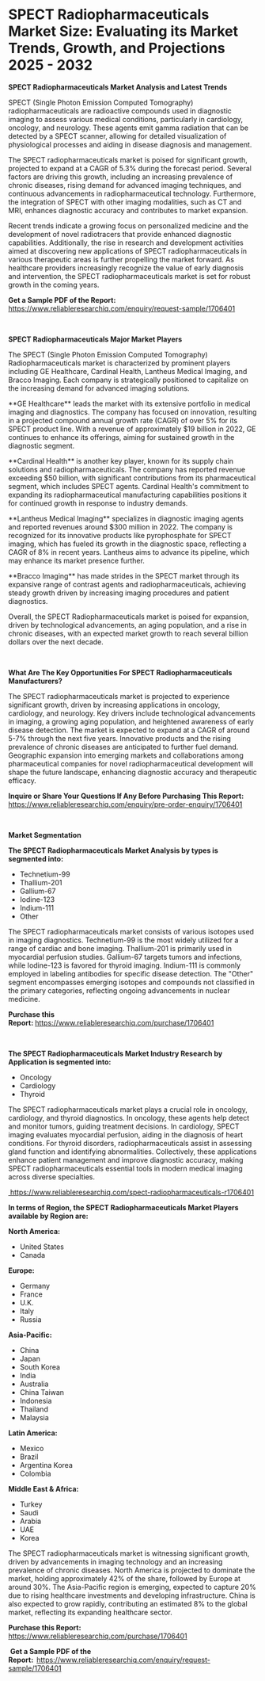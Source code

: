 <p><h1>SPECT Radiopharmaceuticals Market Size: Evaluating its Market Trends, Growth, and Projections 2025 - 2032</h1></p><p><strong>SPECT Radiopharmaceuticals Market Analysis and Latest Trends</strong></p>
<p><p>SPECT (Single Photon Emission Computed Tomography) radiopharmaceuticals are radioactive compounds used in diagnostic imaging to assess various medical conditions, particularly in cardiology, oncology, and neurology. These agents emit gamma radiation that can be detected by a SPECT scanner, allowing for detailed visualization of physiological processes and aiding in disease diagnosis and management.</p><p>The SPECT radiopharmaceuticals market is poised for significant growth, projected to expand at a CAGR of 5.3% during the forecast period. Several factors are driving this growth, including an increasing prevalence of chronic diseases, rising demand for advanced imaging techniques, and continuous advancements in radiopharmaceutical technology. Furthermore, the integration of SPECT with other imaging modalities, such as CT and MRI, enhances diagnostic accuracy and contributes to market expansion.</p><p>Recent trends indicate a growing focus on personalized medicine and the development of novel radiotracers that provide enhanced diagnostic capabilities. Additionally, the rise in research and development activities aimed at discovering new applications of SPECT radiopharmaceuticals in various therapeutic areas is further propelling the market forward. As healthcare providers increasingly recognize the value of early diagnosis and intervention, the SPECT radiopharmaceuticals market is set for robust growth in the coming years.</p></p>
<p><strong>Get a Sample PDF of the Report:&nbsp;</strong> <a href="https://www.reliableresearchiq.com/enquiry/request-sample/1706401?utm_campaign=103&utm_medium=2&utm_source=Github&utm_content=ia&utm_term=19042025&utm_id=spect-radiopharmaceuticals">https://www.reliableresearchiq.com/enquiry/request-sample/1706401</a></p>
<p>&nbsp;</p>
<p><strong>SPECT Radiopharmaceuticals Major Market Players</strong></p>
<p><p>The SPECT (Single Photon Emission Computed Tomography) Radiopharmaceuticals market is characterized by prominent players including GE Healthcare, Cardinal Health, Lantheus Medical Imaging, and Bracco Imaging. Each company is strategically positioned to capitalize on the increasing demand for advanced imaging solutions.</p><p>**GE Healthcare** leads the market with its extensive portfolio in medical imaging and diagnostics. The company has focused on innovation, resulting in a projected compound annual growth rate (CAGR) of over 5% for its SPECT product line. With a revenue of approximately $19 billion in 2022, GE continues to enhance its offerings, aiming for sustained growth in the diagnostic segment.</p><p>**Cardinal Health** is another key player, known for its supply chain solutions and radiopharmaceuticals. The company has reported revenue exceeding $50 billion, with significant contributions from its pharmaceutical segment, which includes SPECT agents. Cardinal Health's commitment to expanding its radiopharmaceutical manufacturing capabilities positions it for continued growth in response to industry demands.</p><p>**Lantheus Medical Imaging** specializes in diagnostic imaging agents and reported revenues around $300 million in 2022. The company is recognized for its innovative products like pyrophosphate for SPECT imaging, which has fueled its growth in the diagnostic space, reflecting a CAGR of 8% in recent years. Lantheus aims to advance its pipeline, which may enhance its market presence further.</p><p>**Bracco Imaging** has made strides in the SPECT market through its expansive range of contrast agents and radiopharmaceuticals, achieving steady growth driven by increasing imaging procedures and patient diagnostics.</p><p>Overall, the SPECT Radiopharmaceuticals market is poised for expansion, driven by technological advancements, an aging population, and a rise in chronic diseases, with an expected market growth to reach several billion dollars over the next decade.</p></p>
<p>&nbsp;</p>
<p><strong>What Are The Key Opportunities For SPECT Radiopharmaceuticals Manufacturers?</strong></p>
<p><p>The SPECT radiopharmaceuticals market is projected to experience significant growth, driven by increasing applications in oncology, cardiology, and neurology. Key drivers include technological advancements in imaging, a growing aging population, and heightened awareness of early disease detection. The market is expected to expand at a CAGR of around 5-7% through the next five years. Innovative products and the rising prevalence of chronic diseases are anticipated to further fuel demand. Geographic expansion into emerging markets and collaborations among pharmaceutical companies for novel radiopharmaceutical development will shape the future landscape, enhancing diagnostic accuracy and therapeutic efficacy.</p></p>
<p><strong>Inquire or Share Your Questions If Any Before Purchasing This Report:</strong> <a href="https://www.reliableresearchiq.com/enquiry/pre-order-enquiry/1706401?utm_campaign=103&utm_medium=2&utm_source=Github&utm_content=ia&utm_term=19042025&utm_id=spect-radiopharmaceuticals">https://www.reliableresearchiq.com/enquiry/pre-order-enquiry/1706401</a></p>
<p>&nbsp;</p>
<p><strong>Market Segmentation</strong></p>
<p><strong>The SPECT Radiopharmaceuticals Market Analysis by types is segmented into:</strong></p>
<p><ul><li>Technetium-99</li><li>Thallium-201</li><li>Gallium-67</li><li>Iodine-123</li><li>Indium-111</li><li>Other</li></ul></p>
<p><p>The SPECT radiopharmaceuticals market consists of various isotopes used in imaging diagnostics. Technetium-99 is the most widely utilized for a range of cardiac and bone imaging. Thallium-201 is primarily used in myocardial perfusion studies. Gallium-67 targets tumors and infections, while Iodine-123 is favored for thyroid imaging. Indium-111 is commonly employed in labeling antibodies for specific disease detection. The "Other" segment encompasses emerging isotopes and compounds not classified in the primary categories, reflecting ongoing advancements in nuclear medicine.</p></p>
<p><strong>Purchase this Report:&nbsp;</strong><a href="https://www.reliableresearchiq.com/purchase/1706401?utm_campaign=103&utm_medium=2&utm_source=Github&utm_content=ia&utm_term=19042025&utm_id=spect-radiopharmaceuticals">https://www.reliableresearchiq.com/purchase/1706401</a></p>
<p>&nbsp;</p>
<p><strong>The SPECT Radiopharmaceuticals Market Industry Research by Application is segmented into:</strong></p>
<p><ul><li>Oncology</li><li>Cardiology</li><li>Thyroid</li></ul></p>
<p><p>The SPECT radiopharmaceuticals market plays a crucial role in oncology, cardiology, and thyroid diagnostics. In oncology, these agents help detect and monitor tumors, guiding treatment decisions. In cardiology, SPECT imaging evaluates myocardial perfusion, aiding in the diagnosis of heart conditions. For thyroid disorders, radiopharmaceuticals assist in assessing gland function and identifying abnormalities. Collectively, these applications enhance patient management and improve diagnostic accuracy, making SPECT radiopharmaceuticals essential tools in modern medical imaging across diverse specialties.</p></p>
<p><a href="https://www.reliableresearchiq.com/spect-radiopharmaceuticals-r1706401?utm_campaign=103&utm_medium=2&utm_source=Github&utm_content=ia&utm_term=19042025&utm_id=spect-radiopharmaceuticals">&nbsp;https://www.reliableresearchiq.com/spect-radiopharmaceuticals-r1706401</a></p>
<p><strong>In terms of Region, the SPECT Radiopharmaceuticals Market Players available by Region are:</strong></p>
<p>
    <p> <strong> North America: </strong>
        <ul>
            <li>United States</li>
            <li>Canada</li>
        </ul>
        </p> 
    <p> <strong> Europe: </strong>
        <ul>
            <li>Germany</li>
            <li>France</li>
            <li>U.K.</li>
            <li>Italy</li>
            <li>Russia</li>
        </ul>
        </p> 
    <p> <strong> Asia-Pacific: </strong>
        <ul>
            <li>China</li>
            <li>Japan</li>
            <li>South Korea</li>
            <li>India</li>
            <li>Australia</li>
            <li>China Taiwan</li>
            <li>Indonesia</li>
            <li>Thailand</li>
            <li>Malaysia</li>
        </ul>
        </p> 
    <p> <strong> Latin America: </strong>
        <ul>
            <li>Mexico</li>
            <li>Brazil</li>
            <li>Argentina Korea</li>
            <li>Colombia</li>
        </ul>
        </p> 
    <p> <strong> Middle East & Africa: </strong>
        <ul>
            <li>Turkey</li>
            <li>Saudi</li>
            <li>Arabia</li>
            <li>UAE</li>
            <li>Korea</li>
        </ul>
    </p>
    </p>
<p><p>The SPECT radiopharmaceuticals market is witnessing significant growth, driven by advancements in imaging technology and an increasing prevalence of chronic diseases. North America is projected to dominate the market, holding approximately 42% of the share, followed by Europe at around 30%. The Asia-Pacific region is emerging, expected to capture 20% due to rising healthcare investments and developing infrastructure. China is also expected to grow rapidly, contributing an estimated 8% to the global market, reflecting its expanding healthcare sector.</p></p>
<p><strong>Purchase this Report: </strong><a href="https://www.reliableresearchiq.com/purchase/1706401?utm_campaign=103&utm_medium=2&utm_source=Github&utm_content=ia&utm_term=19042025&utm_id=spect-radiopharmaceuticals">https://www.reliableresearchiq.com/purchase/1706401</a></p>
<p>&nbsp;<strong>Get a Sample PDF of the Report:&nbsp;&nbsp;</strong><a href="https://www.reliableresearchiq.com/enquiry/request-sample/1706401?utm_campaign=103&utm_medium=2&utm_source=Github&utm_content=ia&utm_term=19042025&utm_id=spect-radiopharmaceuticals">https://www.reliableresearchiq.com/enquiry/request-sample/1706401</a></p>
<p><strong></strong></p>
<p><p></p><p></p><p></p></p>